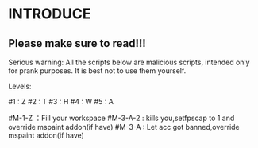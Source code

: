# **INTRODUCE**

## **Please make sure to read!!!**
Serious warning: All the scripts below are malicious scripts, intended only for prank purposes. It is best not to use them yourself.

Levels:

#1 : Z
#2 : T
#3 : H
#4 : W
#5 : A

#M-1-Z ：Fill your workspace
#M-3-A-2 : kills you,setfpscap to 1 and override mspaint addon(if have)
#M-3-A : Let acc got banned,override mspaint addon(if have)
